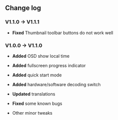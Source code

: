 ﻿## Change log

### V1.1.0 **->** V1.1.1

- **Fixed** Thumbnail toolbar buttons do not work well

### V1.0.0 **->** V1.1.0

- **Added** OSD show local time

- **Added** fullscreen progress indicator

- **Added** quick start mode

- **Added** hardware/software decoding switch

- **Updated** translations

- **Fixed** some known bugs

- Other minor tweaks
